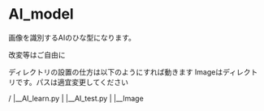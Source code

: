 # AI_model

画像を識別するAIのひな型になります。


改変等はご自由に


ディレクトリの設置の仕方は以下のようにすれば動きます
Imageはディレクトリです。パスは適宜変更してください

/
|__AI_learn.py
|
|__AI_test.py
|
|__Image
